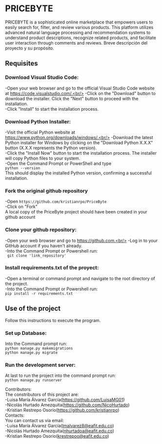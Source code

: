 # PRICEBYTE

PRICEBYTE is a sophisticated online marketplace that empowers users to easily search for, filter, and review various products. This platform utilizes advanced natural language processing and recommendation systems to understand product descriptions, recognize related products, and facilitate user interaction through comments and reviews.
Breve descripción del proyecto y su propósito.<br/>


## Requisites 

### Download Visual Studio Code: <br/>
-Open your web browser and go to the official Visual Studio Code website at https://code.visualstudio.com/.<br/>
-Click on the "Download" button to download the installer. Click the "Next" button to proceed with the installation.<br/>
-Click "Install" to start the installation process.<br/>


### Download Python Installer:<br/>

-Visit the official Python website at https://www.python.org/downloads/windows/.<br/>
-Download the latest Python installer for Windows by clicking on the "Download Python X.X.X" button (X.X.X represents the Python version).<br/>
-Click the "Install Now" button to start the installation process. The installer will copy Python files to your system.<br/>
-Open the Command Prompt or PowerShell and type <br/>
```python --version```<br/>
This should display the installed Python version, confirming a successful installation.<br/>

### Fork the original github repository
-Open ```https://github.com/kristianrpo/PriceByte```<br/>
-Click on "Fork" <br/>
A local copy of the PriceByte project should have been created in your github account<br/>

### Clone your github repository: <br/>
-Open your web browser and go to https://github.com.<br/>
-Log in to your GitHub account if you haven't already.<br/>
-Into the Command Prompt or Powershell run:<br/>
``` git clone 'link_repository'```<br/>

### Install requirements.txt of the proyect:<br/>
-Open a terminal or command prompt and navigate to the root directory of the project.<br/>
-Into the Command Prompt or Powershell run: <br/>
```pip install -r requirements.txt```<br/>

## Use of the project<br/>
Follow this instructions to execute the program. <br/>

### Set up Database: <br/>
Into the Command prompt run:<br/>
```python manage.py makemigrations```<br/>
```python manage.py migrate ```<br/>

### Run the development server:<br/>
At last to run the project into the command prompt run:<br/>
```python manage.py runserver```<br/>

Contributors:<br/>
The constributors of this project are: <br/>
-Luisa María Álvarez García(https://github.com/LuisaMG01)<br/>
-Nicolás Hurtado Amezquita(https://github.com/NicoHurtado)<br/>
-Kristian Restrepo Osorio(https://github.com/kristianrpo)<br/>
Contacts:<br/>
You can contact us via email:<br/>
-Luisa María Álvarez García(lmalvarez8@eafit.edu.co)<br/>
-Nicolás Hurtado Amezquita(nhurtadoa@eafit.edu.co)<br/>
-Kristian Restrepo Osorio(krestrepoo@eafit.edu.co)<br/>



